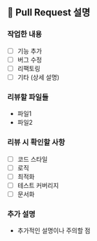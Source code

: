 ## :memo: Pull Request 설명

### 작업한 내용
- [ ] 기능 추가
- [ ] 버그 수정
- [ ] 리팩토링
- [ ] 기타 (상세 설명)

### 리뷰할 파일들
- 파일1
- 파일2

### 리뷰 시 확인할 사항
- [ ] 코드 스타일
- [ ] 로직
- [ ] 최적화
- [ ] 테스트 커버리지
- [ ] 문서화

### 추가 설명
- 추가적인 설명이나 주의할 점

